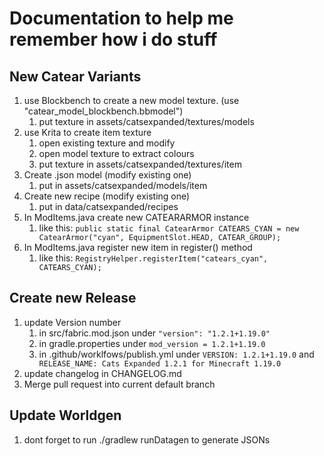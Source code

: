 # Documentation to help me remember how i do stuff

## New Catear Variants

1. use Blockbench to create a new model texture. (use "catear_model_blockbench.bbmodel")
   1. put texture in assets/catsexpanded/textures/models
2. use Krita to create item texture
   1. open existing texture and modify
   2. open model texture to extract colours
   3. put texture in assets/catsexpanded/textures/item
3. Create .json model (modify existing one)
   1. put in assets/catsexpanded/models/item
4. Create new recipe (modify existing one)
   1. put in data/catsexpanded/recipes
5. In ModItems.java create new CATEARARMOR instance
   1. like
      this: ```public static final CatearArmor CATEARS_CYAN = new CatearArmor("cyan", EquipmentSlot.HEAD, CATEAR_GROUP);```
6. In ModItems.java register new item in register() method
   1. like this: ```RegistryHelper.registerItem("catears_cyan", CATEARS_CYAN);```

## Create new Release

1. update Version number
   1. in src/fabric.mod.json under ```"version": "1.2.1+1.19.0"```
   2. in gradle.properties under ```mod_version = 1.2.1+1.19.0```
   3. in .github/worklfows/publish.yml under ```VERSION: 1.2.1+1.19.0```
      and ```  RELEASE_NAME: Cats Expanded 1.2.1 for Minecraft 1.19.0```
2. update changelog in CHANGELOG.md
3. Merge pull request into current default branch

## Update Worldgen

1. dont forget to run ./gradlew runDatagen to generate JSONs